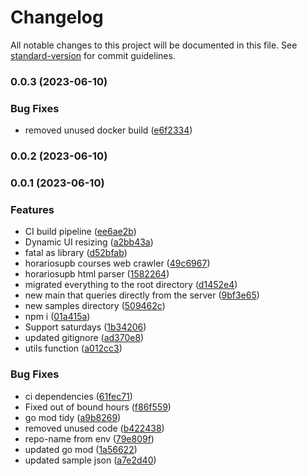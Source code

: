 # Changelog

All notable changes to this project will be documented in this file. See [standard-version](https://github.com/conventional-changelog/standard-version) for commit guidelines.

### 0.0.3 (2023-06-10)


### Bug Fixes

* removed unused docker build ([e6f2334](https://github.com/shoriwe/course-mixer/commit/e6f2334af4ed9edd261c6ca7b0367d2e23c028e4))

### 0.0.2 (2023-06-10)

### 0.0.1 (2023-06-10)


### Features

* CI build pipeline ([ee6ae2b](https://github.com/shoriwe/course-mixer/commit/ee6ae2b70cb14a019c7c171df2588c090a4be085))
* Dynamic UI resizing ([a2bb43a](https://github.com/shoriwe/course-mixer/commit/a2bb43a290677dd4d9a704e62620a6392c32142e))
* fatal as library ([d52bfab](https://github.com/shoriwe/course-mixer/commit/d52bfabf233ffb7f3766caad6fe5683ff8557c69))
* horariosupb courses web crawler ([49c6967](https://github.com/shoriwe/course-mixer/commit/49c6967f4d8ebc92b60b9d3dd1bbde97968e0530))
* horariosupb html parser ([1582264](https://github.com/shoriwe/course-mixer/commit/1582264ce7b9ea9011c19f5fc83e8885f727e596))
* migrated everything to the root directory ([d1452e4](https://github.com/shoriwe/course-mixer/commit/d1452e484215bd202d90879f577a087c5e2287a9))
* new main that queries directly from the server ([9bf3e65](https://github.com/shoriwe/course-mixer/commit/9bf3e650225eee6a127eb953649f9af322a10044))
* new samples directory ([509462c](https://github.com/shoriwe/course-mixer/commit/509462c3be2a0c30262ffb8ea7393dcec00ff153))
* npm i ([01a415a](https://github.com/shoriwe/course-mixer/commit/01a415ac2985b1bd8d8ca360d23d2ae96ca409ca))
* Support saturdays ([1b34206](https://github.com/shoriwe/course-mixer/commit/1b34206dd6edc03a4b451d7f8fc7df7898c6f139))
* updated gitignore ([ad370e8](https://github.com/shoriwe/course-mixer/commit/ad370e8763a7612d33f9f7f96181ee8937e916cd))
* utils function ([a012cc3](https://github.com/shoriwe/course-mixer/commit/a012cc3c752405f4d2f83b9b4055c4d7dbbe7772))


### Bug Fixes

* ci dependencies ([61fec71](https://github.com/shoriwe/course-mixer/commit/61fec7192013d03a3d59addec3e20d1a2770bce5))
* Fixed out of bound hours ([f86f559](https://github.com/shoriwe/course-mixer/commit/f86f559c8a63b491e75fa6dfecd6ecd39d75ac1c))
* go mod tidy ([a9b8269](https://github.com/shoriwe/course-mixer/commit/a9b82691fe8c8e841c8f60077ccb260f8013cb8b))
* removed unused code ([b422438](https://github.com/shoriwe/course-mixer/commit/b4224384e1112779e9bfa1eb3aeb9372560b7d4f))
* repo-name from env ([79e809f](https://github.com/shoriwe/course-mixer/commit/79e809f58d34bac5ccd7171c13a8541def745fd8))
* updated go mod ([1a56622](https://github.com/shoriwe/course-mixer/commit/1a566225b38367db00a3beac82b181665e38681b))
* updated sample json ([a7e2d40](https://github.com/shoriwe/course-mixer/commit/a7e2d401d203c91772aeb9ece6e030bc2b595ccb))
